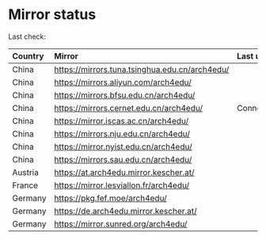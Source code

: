 <script src="./time.js"></script>
# Mirror status
Last check: <script type="text/javascript">localize(1721459859.3986259);</script>

|Country|Mirror|Last update|
|:------|:-----|:----------|
|China|https://mirrors.tuna.tsinghua.edu.cn/arch4edu/|<script type="text/javascript">localize(1721414002);</script>|
|China|https://mirrors.aliyun.com/arch4edu/|<script type="text/javascript">localize(1721414002);</script>|
|China|https://mirrors.bfsu.edu.cn/arch4edu/|<script type="text/javascript">localize(1721414002);</script>|
|China|https://mirrors.cernet.edu.cn/arch4edu/|ConnectionError|
|China|https://mirror.iscas.ac.cn/arch4edu/|<script type="text/javascript">localize(1721414002);</script>|
|China|https://mirrors.nju.edu.cn/arch4edu/|<script type="text/javascript">localize(1721414002);</script>|
|China|https://mirror.nyist.edu.cn/arch4edu/|<script type="text/javascript">localize(1721414002);</script>|
|China|https://mirrors.sau.edu.cn/arch4edu/|<script type="text/javascript">localize(1721414002);</script>|
|Austria|https://at.arch4edu.mirror.kescher.at/|<script type="text/javascript">localize(1721414002);</script>|
|France|https://mirror.lesviallon.fr/arch4edu/|<script type="text/javascript">localize(1721414002);</script>|
|Germany|https://pkg.fef.moe/arch4edu/|<script type="text/javascript">localize(1721414002);</script>|
|Germany|https://de.arch4edu.mirror.kescher.at/|<script type="text/javascript">localize(1721414002);</script>|
|Germany|https://mirror.sunred.org/arch4edu/|<script type="text/javascript">localize(1721414002);</script>|

<script src="./tablefilter/tablefilter.js"></script>
<script src="./table.js"></script>